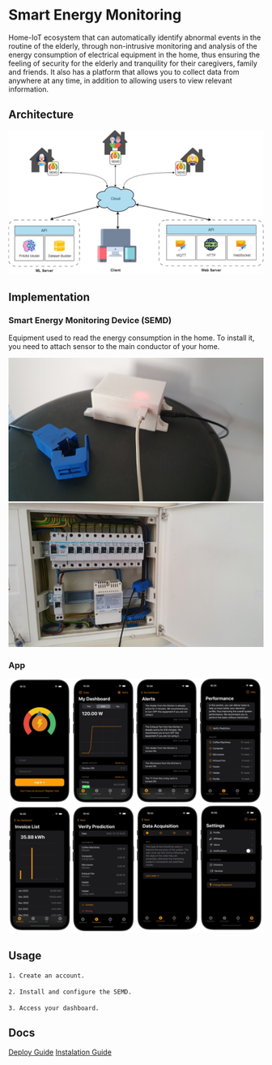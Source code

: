 # Smart Energy Monitoring

Home-IoT ecosystem that can automatically identify abnormal events in the routine of the elderly, through non-intrusive monitoring and analysis of the energy consumption of electrical equipment in the home, thus ensuring the feeling of security for the elderly and tranquility for their caregivers, family and friends. It also has a platform that allows you to collect data from anywhere at any time, in addition to allowing users to view relevant information.

## Architecture
![SEMD](/docs/arch.jpg)

## Implementation

### Smart Energy Monitoring Device (SEMD)
Equipment used to read the energy consumption in the home. To install it, you need to attach sensor to the main conductor of your home.

![SEMD](/docs/semd.jpg)
![SEMD Connection](/docs/semd_connection.jpg)

### App
![App1](/docs/app1.png)
![App2](/docs/app2.png)

## Usage

    1. Create an account.
    
    2. Install and configure the SEMD.

    3. Access your dashboard.

## Docs
[Deploy Guide](/docs/deploy_guide.pdf)
[Instalation Guide](/docs/installation_guide.pdf)